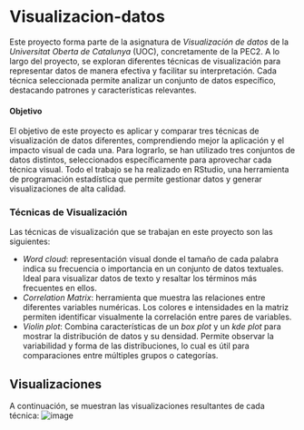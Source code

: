 # Visualizacion-datos
Este proyecto forma parte de la asignatura de _Visualización de datos_ de la _Universitat Oberta de Catalunya_ (UOC), concretamente de la PEC2. A lo largo del proyecto, se exploran diferentes técnicas de visualización para representar datos de manera efectiva y facilitar su interpretación. Cada técnica seleccionada permite analizar un conjunto de datos específico, destacando patrones y características relevantes.
#### Objetivo
El objetivo de este proyecto es aplicar y comparar tres técnicas de visualización de datos diferentes, comprendiendo mejor la aplicación y el impacto visual de cada una. Para lograrlo, se han utilizado tres conjuntos de datos distintos, seleccionados específicamente para aprovechar cada técnica visual. Todo el trabajo se ha realizado en RStudio, una herramienta de programación estadística que permite gestionar datos y generar visualizaciones de alta calidad.
### Técnicas de Visualización
Las técnicas de visualización que se trabajan en este proyecto son las siguientes:

- _Word cloud_: representación visual donde el tamaño de cada palabra indica su frecuencia o importancia en un conjunto de datos textuales. Ideal para visualizar datos de texto y resaltar los términos más frecuentes en ellos.
- _Correlation Matrix_: herramienta que muestra las relaciones entre diferentes variables numéricas. Los colores e intensidades en la matriz permiten identificar visualmente la correlación entre pares de variables.
- _Violin plot_: Combina características de un _box plot_ y un _kde plot_ para mostrar la distribución de datos y su densidad. Permite observar la variabilidad y forma de las distribuciones, lo cual es útil para comparaciones entre múltiples grupos o categorías.
## Visualizaciones
A continuación, se muestran las visualizaciones resultantes de cada técnica:
![image](https://github.com/user-attachments/assets/a3257920-ba51-4b27-b761-56d545260362)
